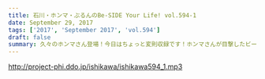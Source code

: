 ```yaml
---
title: 石川・ホンマ・ぶるんのBe-SIDE Your Life! vol.594-1
date: September 29, 2017
tags: ['2017', 'September 2017', 'vol.594']
draft: false
summary: 久々のホンマさん登場！今日はちょっと変則収録です！ホンマさんが目撃したビーチさんイナズマ事件簿とは…MIURA
---
```


http://project-phi.ddo.jp/ishikawa/ishikawa594_1.mp3